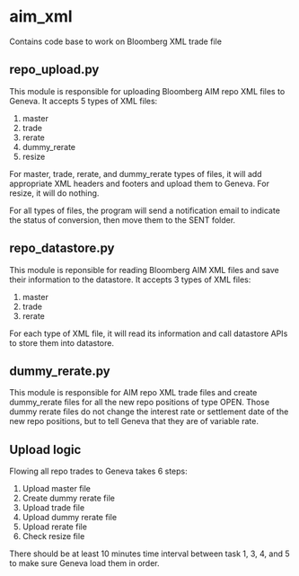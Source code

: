 # aim_xml
Contains code base to work on Bloomberg XML trade file


## repo_upload.py
This module is responsible for uploading Bloomberg AIM repo XML files to Geneva. It accepts 5 types of XML files:

1. master
2. trade
3. rerate
4. dummy_rerate
5. resize

For master, trade, rerate, and dummy_rerate types of files, it will add appropriate XML headers and footers and upload them to Geneva. For resize, it will do nothing.

For all types of files, the program will send a notification email to indicate the status of conversion, then move them to the SENT folder.



## repo_datastore.py
This module is reponsible for reading Bloomberg AIM XML files and save their information to the datastore. It accepts 3 types of XML files:

1. master
2. trade
3. rerate

For each type of XML file, it will read its information and call datastore APIs to store them into datastore.


## dummy_rerate.py
This module is responsible for AIM repo XML trade files and create dummy_rerate files for all the new repo positions of type OPEN. Those dummy rerate files do not change the interest rate or settlement date of the new repo positions, but to tell Geneva that they are of variable rate.


## Upload logic
Flowing all repo trades to Geneva takes 6 steps:

1. Upload master file
2. Create dummy rerate file
3. Upload trade file
4. Upload dummy rerate file
5. Upload rerate file
6. Check resize file

There should be at least 10 minutes time interval between task 1, 3, 4, and 5 to make sure Geneva load them in order.


